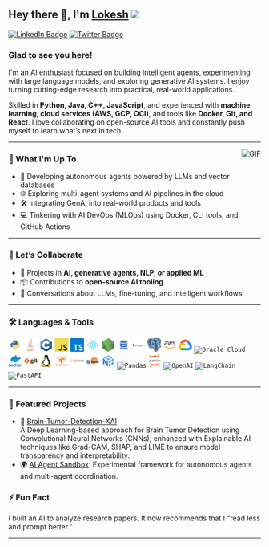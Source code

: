 ## Hey there 👋, I'm [Lokesh](https://github.com/lokesh8n8) <img src="https://emojis.slackmojis.com/emojis/images/1531849430/4246/blob-sunglasses.gif?1531849430" width="25"/>

[![LinkedIn Badge](https://img.shields.io/badge/-LinkedIn-0e76a8?style=flat-square&logo=Linkedin&logoColor=white)](https://linkedin.com/in/lokesh8n8)
[![Twitter Badge](https://img.shields.io/badge/-Twitter-00acee?style=flat-square&logo=Twitter&logoColor=white)](https://x.com/lokesh8n8)

### Glad to see you here!

I'm an AI enthusiast focused on building intelligent agents, experimenting with large language models, and exploring generative AI systems. I enjoy turning cutting-edge research into practical, real-world applications.

Skilled in **Python, Java, C++, JavaScript**, and experienced with **machine learning, cloud services (AWS, GCP, OCI)**, and tools like **Docker, Git, and React**. I love collaborating on open-source AI tools and constantly push myself to learn what’s next in tech.

---

<img align="right" alt="GIF" height="150px" src="https://media.giphy.com/media/Ah3zHH7hvsSB2/giphy.gif">

### 🚀 What I'm Up To


- 🧠 Developing autonomous agents powered by LLMs and vector databases  
- 🌐 Exploring multi-agent systems and AI pipelines in the cloud  
- 🛠 Integrating GenAI into real-world products and tools  
- 💻 Tinkering with AI DevOps (MLOps) using Docker, CLI tools, and GitHub Actions  

---

### 🧩 Let’s Collaborate

- 🤝 Projects in **AI, generative agents, NLP, or applied ML**
- 📦 Contributions to **open-source AI tooling**
- 💬 Conversations about LLMs, fine-tuning, and intelligent workflows

---


### 🛠 Languages & Tools

<code><img height="27" src="https://raw.githubusercontent.com/github/explore/main/topics/python/python.png" alt="Python"></code>
<code><img height="27" src="https://raw.githubusercontent.com/github/explore/main/topics/java/java.png" alt="Java"></code>
<code><img height="27" src="https://raw.githubusercontent.com/github/explore/main/topics/cpp/cpp.png" alt="C++"></code>
<code><img height="27" src="https://raw.githubusercontent.com/github/explore/main/topics/javascript/javascript.png" alt="JavaScript"></code>
<code><img height="27" src="https://raw.githubusercontent.com/github/explore/main/topics/typescript/typescript.png" alt="TypeScript"></code>
<code><img height="27" src="https://raw.githubusercontent.com/github/explore/main/topics/react/react.png" alt="React"></code>
<code><img height="27" src="https://raw.githubusercontent.com/github/explore/main/topics/nodejs/nodejs.png" alt="Node.js"></code>
<code><img height="27" src="https://raw.githubusercontent.com/github/explore/main/topics/sql/sql.png" alt="SQL"></code>
<code><img height="27" src="https://raw.githubusercontent.com/github/explore/main/topics/mongodb/mongodb.png" alt="MongoDB"></code>
<code><img height="27" src="https://raw.githubusercontent.com/github/explore/main/topics/postgresql/postgresql.png" alt="PostgreSQL"></code>
<code><img height="27" src="https://raw.githubusercontent.com/github/explore/main/topics/aws/aws.png" alt="AWS"></code>
<code><img height="27" src="https://raw.githubusercontent.com/github/explore/main/topics/google-cloud/google-cloud.png" alt="Google Cloud"></code>
<code><img height="27" src="https://upload.wikimedia.org/wikipedia/commons/thumb/5/50/Oracle_logo.svg/320px-Oracle_logo.svg.png" alt="Oracle Cloud"></code>
<code><img height="27" src="https://raw.githubusercontent.com/github/explore/main/topics/docker/docker.png" alt="Docker"></code>
<code><img height="27" src="https://raw.githubusercontent.com/github/explore/main/topics/git/git.png" alt="Git"></code>
<code><img height="27" src="https://raw.githubusercontent.com/github/explore/main/topics/linux/linux.png" alt="Linux"></code>
<code><img height="27" src="https://raw.githubusercontent.com/github/explore/main/topics/tensorflow/tensorflow.png" alt="TensorFlow"></code>
<code><img height="27" src="https://raw.githubusercontent.com/github/explore/main/topics/pytorch/pytorch.png" alt="PyTorch"></code>
<code><img height="27" src="https://raw.githubusercontent.com/github/explore/main/topics/scikit-learn/scikit-learn.png" alt="Scikit-learn"></code>
<code><img height="27" src="https://raw.githubusercontent.com/github/explore/main/topics/numpy/numpy.png" alt="NumPy"></code>
<code><img height="27" src="https://pandas.pydata.org/static/img/pandas_white.svg" alt="Pandas"></code>
<code><img height="27" src="https://raw.githubusercontent.com/github/explore/main/topics/jupyter-notebook/jupyter-notebook.png" alt="Jupyter"></code>
<code><img height="27" src="https://seeklogo.com/images/O/openai-logo-8B9BFEDC26-seeklogo.com.png" alt="OpenAI"></code>
<code><img height="27" src="https://avatars.githubusercontent.com/u/71241559?s=200&v=4" alt="LangChain"></code>
<code><img height="27" src="https://avatars.githubusercontent.com/u/10251060?s=200&v=4" alt="FastAPI"></code>


---

### 📂 Featured Projects

- 🧠 [Brain-Tumor-Detection-XAI](https://github.com/lokesh8n8/Brain-Tumor-Detection-XAI)  
  A Deep Learning-based approach for Brain Tumor Detection using Convolutional Neural Networks (CNNs), enhanced with Explainable AI techniques like Grad-CAM, SHAP, and LIME to ensure model transparency and interpretability.
- 🌍 [AI Agent Sandbox](https://github.com/lokesh8n8/AI-Agent-Playground): Experimental framework for autonomous agents and multi-agent coordination.

### ⚡ Fun Fact

I built an AI to analyze research papers. It now recommends that I “read less and prompt better.”


---

